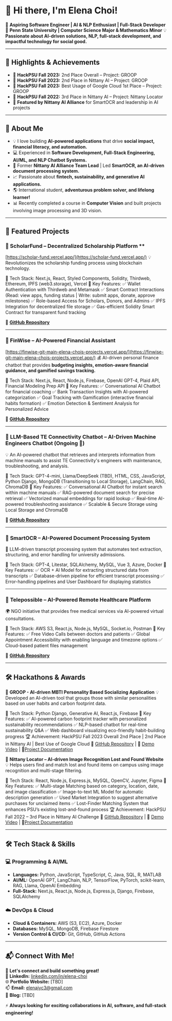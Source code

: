 

<!--
**Elena-Jiyoung/Elena-Jiyoung** is a ✨ _special_ ✨ repository because its `README.md` (this file) appears on your GitHub profile.

Here are some ideas to get you started:

- 🔭 I’m currently working on ...
- 🌱 I’m currently learning ...
- 👯 I’m looking to collaborate on ...
- 🤔 I’m looking for help with ...
- 💬 Ask me about ...
- 📫 How to reach me: ...
- 😄 Pronouns: ...
- ⚡ Fun fact: ...
-->
<!--
**Elena-Jiyoung/Elena-Jiyoung** is a ✨ _special_ ✨ repository because its `README.md` (this file) appears on your GitHub profile.
-->

# 👋 Hi there, I'm Elena Choi!

🚀 **Aspiring Software Engineer | AI & NLP Enthusiast | Full-Stack Developer**
📍 **Penn State University | Computer Science Major & Mathematics Minor**
💡 **Passionate about AI-driven solutions, NLP, full-stack development, and impactful technology for social good.**

---

## 🏅 Highlights & Achievements

* 🥈 **HackPSU Fall 2023:** 2nd Place Overall – Project: GROOP
* 🥈 **HackPSU Fall 2023:** 2nd Place in Nittany AI – Project: GROOP
* 🥈 **HackPSU Fall 2023:** Best Usage of Google Cloud 1st Place – Project: GROOP
* 🥉 **HackPSU Fall 2022:** 3rd Place in Nittany AI – Project: Nittany Locator
* 📣 **Featured by Nittany AI Alliance** for SmartOCR and leadership in AI projects

---

## 🌟 About Me

* 💡 I love building **AI-powered applications** that drive **social impact, financial literacy, and automation.**
* 💻 Experienced in **Software Development, Full-Stack Engineering, AI/ML, and NLP Chatbot Systems.**
* 🚀 Former **Nittany AI Alliance Team Lead** | Led **SmartOCR, an AI-driven document processing system.**
* 📈 Passionate about **fintech, sustainability, and generative AI applications.**
* 🌎 International student, **adventurous problem solver, and lifelong learner!**
* 📊 Recently completed a course in **Computer Vision** and built projects involving image processing and 3D vision.

---

## 🚀 Featured Projects

### 🔹 ScholarFund – Decentralized Scholarship Platform \*\*

[https://scholar-fund.vercel.app/](https://scholar-fund.vercel.app/)
💡 Revolutionizes the scholarship funding process using blockchain technology.

🔹 Tech Stack: Next.js, React, Styled Components, Solidity, Thirdweb, Ethereum, IPFS (web3.storage), Vercel
🔹 Key Features:
✅ Wallet Authentication with Thirdweb and Metamask
✅ Smart Contract Interactions (Read: view apps, funding status | Write: submit apps, donate, approve milestones)
✅ Role-based Access for Scholars, Donors, and Admins
✅ IPFS Integration for decentralized file storage
✅ Gas-efficient Solidity Smart Contract for transparent fund tracking

🔗 **[GitHub Repository](https://github.com/Elena-Jiyoung/ScholarFund)**

---

### 🔹 FinWise – AI-Powered Financial Assistant

[https://finwise-git-main-elena-chois-projects.vercel.app/](https://finwise-git-main-elena-chois-projects.vercel.app/)
💰 AI-driven personal finance chatbot that provides **budgeting insights, emotion-aware financial guidance, and gamified savings tracking.**

🔹 Tech Stack: Next.js, React, Node.js, Firebase, OpenAI GPT-4, Plaid API, Financial Modeling Prep API
🔹 Key Features:
✅ Conversational AI Chatbot for financial coaching
✅ Bank Transaction Insights with AI-powered categorization
✅ Goal Tracking with Gamification (interactive financial habits formation)
✅ Emotion Detection & Sentiment Analysis for Personalized Advice

🔗 **[GitHub Repository](https://github.com/Elena-Jiyoung/FinWise)**

---

### 🔹 **LLM-Based TE Connectivity Chatbot – AI-Driven Machine Engineers Chatbot (Ongoing 🚀)**

💡 An AI-powered chatbot that retrieves and interprets information from machine manuals to assist TE Connectivity's engineers with maintenance, troubleshooting, and analysis.

🔹 Tech Stack: GPT-4-mini, Llama/DeepSeek (TBD), HTML, CSS, JavaScript, Python Django, MongoDB (Transitioning to Local Storage), LangChain, RAG, ChromaDB
🔹 Key Features:
✅ Conversational AI Chatbot for instant search within machine manuals
✅ RAG-powered document search for precise retrieval
✅ Vectorized manual embeddings for rapid lookup
✅ Real-time AI-powered troubleshooting assistance
✅ Scalable & Secure Storage using Local Storage and ChromaDB

🔗 **[GitHub Repository](https://github.com/rudrabengali/TE-Connectivity-Chatbot)**

---

### 🔹 **SmartOCR – AI-Powered Document Processing System**

📄 LLM-driven transcript processing system that automates text extraction, structuring, and error handling for university admissions.

🔹 Tech Stack: GPT-4, Litestar, SQLAlchemy, MySQL, Vue 3, Azure, Docker
🔹 Key Features:
✅ OCR + AI Model for extracting structured data from transcripts
✅ Database-driven pipeline for efficient transcript processing
✅ Error-handling pipelines and User Dashboard for displaying statistics

---

### 🔹 **Telepossible – AI-Powered Remote Healthcare Platform**

🌍 NGO initiative that provides free medical services via AI-powered virtual consultations.

🔹 Tech Stack: AWS S3, React.js, Node.js, MySQL, Socket.io, Postman
🔹 Key Features:
✅ Free Video Calls between doctors and patients
✅ Global Appointment Accessibility with enabling language and timezone options
✅ Cloud-based patient files management

🔗 **[GitHub Repository](https://github.com/jiwoongjeon/Felicity/tree/main)**

---

## 🛠️ Hackathons & Awards

🥈 **GROOP - AI-driven MBTI Personality Based Socializing Application**
💡 Developed an AI-driven tool that groups those with similar personalities based on user habits and carbon footprint data.

🔹 Tech Stack: Python Django, Generative AI, React.js, Firebase
🔹 Key Features:
✅ AI-powered carbon footprint tracker with personalized sustainability recommendations
✅ NLP-based chatbot for real-time sustainability Q\&A
✅ Web dashboard visualizing eco-friendly habit-building progress
🏆 Achievement: HackPSU Fall 2023 Overall 2nd Place | 2nd Place in Nittany AI | Best Use of Google Cloud
🔗 [GitHub Repository](https://github.com/juhwani/GROOP) | 🎥 [Demo Video](https://youtu.be/R4BUHn4X1lk) | 📝[Project Documentation](https://devpost.com/software/groop-r7kmz4)

🥈 **Nittany Locator – AI-driven Image Recognition Lost and Found Website**
💡 Helps users find and match lost and found items on campus using image recognition and multi-stage filtering.

🔹 Tech Stack: React, Node.js, Express.js, MySQL, OpenCV, Jupyter, Figma
🔹 Key Features:
✅ Multi-stage Matching based on category, location, date, and image classification
✅ Image-to-text ML Model for automatic description generation
✅ Used Market Integration to suggest alternative purchases for unclaimed items
✅ Lost-Finder Matching System that enhances PSU’s existing lost-and-found process
🏆 Achievement: HackPSU Fall 2022 – 3rd Place in Nittany AI Challenge
🔗 [GitHub Repository](https://github.com/Elena-Jiyoung/NittanyFind) | 🎥 [Demo Video](https://youtu.be/lbnIrF9kA9k) | 📝[Project Documentation](https://devpost.com/software/nittany-locator)

---

## 🛠️ Tech Stack & Skills

### 💻 Programming & AI/ML

* **Languages:** Python, JavaScript, TypeScript, C, Java, SQL, R, MATLAB
* **AI/ML:** OpenAI GPT, LangChain, NLP, TensorFlow, PyTorch, scikit-learn, RAG, Llama, OpenAI Embedding
* **Full-Stack:** Next.js, React.js, Node.js, Express.js, Django, Firebase, SQLAlchemy

### ☁️ DevOps & Cloud

* **Cloud & Containers:** AWS (S3, EC2), Azure, Docker
* **Databases:** MySQL, MongoDB, Firebase Firestore
* **Version Control & CI/CD:** Git, GitHub, GitHub Actions

---

## 📬 Connect With Me!

💼 **Let's connect and build something great!** <br>
🔗 **LinkedIn:** [linkedin.com/in/elena-choi](#) <br>
🌐 **Portfolio Website:** \[TBD] <br>
📫 **Email:** [elenajyc3@gmail.com](mailto:elenajyc3@gmail.com) <br>
📝 **Blog:** \[TBD] <br>

⚡ **Always looking for exciting collaborations in AI, software, and full-stack engineering!**
